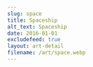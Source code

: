 ```yaml
---
slug: space
title: Spaceship
alt_text: Spaceship
date: 2016-01-01
excludefeed: true
layout: art-detail
filename: /art/space.webp
---
```

